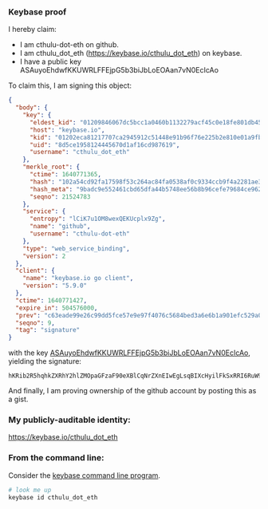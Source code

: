 ### Keybase proof

I hereby claim:

  * I am cthulu-dot-eth on github.
  * I am cthulu_dot_eth (https://keybase.io/cthulu_dot_eth) on keybase.
  * I have a public key ASAuyoEhdwfKKUWRLFFEjpG5b3biJbLoEOAan7vN0EcIcAo

To claim this, I am signing this object:

```json
{
  "body": {
    "key": {
      "eldest_kid": "01209846067dc5bcc1a0460b1132279acf45c0e18fe801db45ec39d3da8f69fed35e0a",
      "host": "keybase.io",
      "kid": "01202eca81217707ca2945912c51448e91b96f76e225b2e810e01a9fbbcdd04708700a",
      "uid": "8d5ce1958124445670d1af16cd987619",
      "username": "cthulu_dot_eth"
    },
    "merkle_root": {
      "ctime": 1640771365,
      "hash": "102a54cd92fa17598f53c264ac84fa0538af0c9334ccb9f4a2281ae3e5ff504bd1263c2b20d7730dcf2e6c3ed0f4d3dec6a1b694317ddf65add5ff518a54d46d",
      "hash_meta": "9badc9e552461cbd65dfa44b5748ee56b8b96cefe79684ce962aede827a673b8",
      "seqno": 21524783
    },
    "service": {
      "entropy": "lCiK7u1OM8wexQEKUcplx9Zg",
      "name": "github",
      "username": "cthulu-dot-eth"
    },
    "type": "web_service_binding",
    "version": 2
  },
  "client": {
    "name": "keybase.io go client",
    "version": "5.9.0"
  },
  "ctime": 1640771427,
  "expire_in": 504576000,
  "prev": "c63eade99e26c99dd5fce57e9e97f4076c5684bed3a6e6b1a901efc529a0ba4c",
  "seqno": 9,
  "tag": "signature"
}
```

with the key [ASAuyoEhdwfKKUWRLFFEjpG5b3biJbLoEOAan7vN0EcIcAo](https://keybase.io/cthulu_dot_eth), yielding the signature:

```
hKRib2R5hqhkZXRhY2hlZMOpaGFzaF90eXBlCqNrZXnEIwEgLsqBIXcHyilFkSxRRI6RuW924iWy6BDgGp+7zdBHCHAKp3BheWxvYWTESpcCCcQgxj6t6Z4myZ3V/OV+npf0B2xWhL7TpuaxqQHvxSmgukzEIGQBhjMiZlam8IPiTCp3lbZfjm8Al9bFMMLooVDmHqdSAgHCo3NpZ8RA8gfyR5iaeR2rqbNBr62BaAbHsWv+iQlxgxHvwcKpfPJYC0jf3w87t8/O7KyvxU5wMZnIoy28YS0cxrg1uSa+DKhzaWdfdHlwZSCkaGFzaIKkdHlwZQildmFsdWXEIIKg0jP1UrVDPoAn9G0NfWBxL+uu+SAMqhL5aVfrTwFco3RhZ80CAqd2ZXJzaW9uAQ==

```

And finally, I am proving ownership of the github account by posting this as a gist.

### My publicly-auditable identity:

https://keybase.io/cthulu_dot_eth

### From the command line:

Consider the [keybase command line program](https://keybase.io/download).

```bash
# look me up
keybase id cthulu_dot_eth
```
